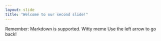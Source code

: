 ```yaml
---
layout: slide
title: "Welcome to our second slide!"
---
```

Remember: Markdown is supported. Witty meme
Use the left arrow to go back!

